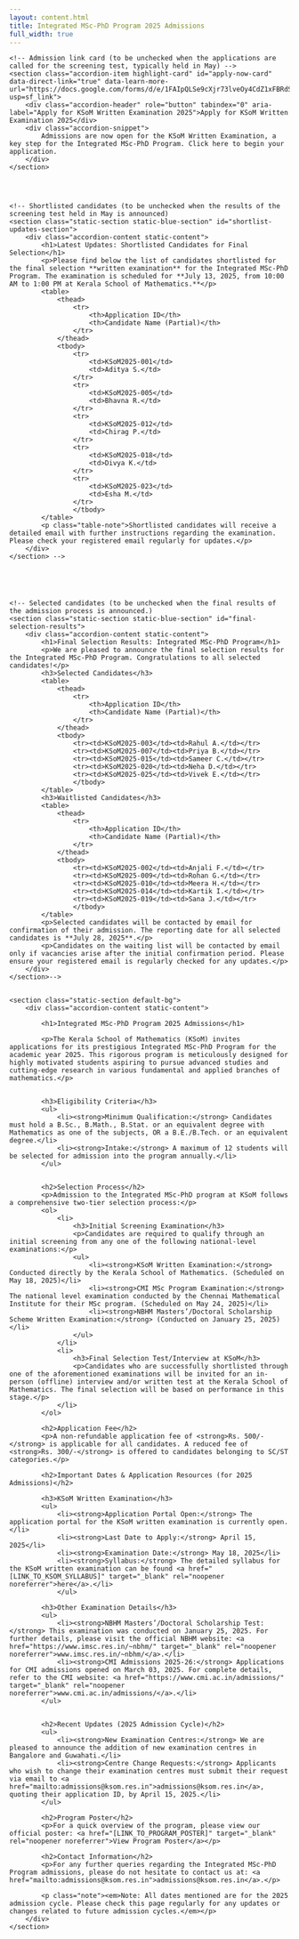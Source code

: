 ```yaml
---
layout: content.html
title: Integrated MSc-PhD Program 2025 Admissions
full_width: true
---
```


<div class="main-full-width" id="main-content-start">


    <!-- Admission link card (to be unchecked when the applications are called for the screening test, typically held in May) -->
    <section class="accordion-item highlight-card" id="apply-now-card" data-direct-link="true" data-learn-more-url="https://docs.google.com/forms/d/e/1FAIpQLSe9cXjr73lveOy4CdZ1xFBRdSdohbxpSI9YM4U_JxLlhneNzQ/viewform?usp=sf_link">
        <div class="accordion-header" role="button" tabindex="0" aria-label="Apply for KSoM Written Examination 2025">Apply for KSoM Written Examination 2025</div>
        <div class="accordion-snippet">
            Admissions are now open for the KSoM Written Examination, a key step for the Integrated MSc-PhD Program. Click here to begin your application.
        </div>
    </section> 


    

    <!-- Shortlisted candidates (to be unchecked when the results of the screening test held in May is announced) 
    <section class="static-section static-blue-section" id="shortlist-updates-section">
        <div class="accordion-content static-content">        
            <h1>Latest Updates: Shortlisted Candidates for Final Selection</h1>
            <p>Please find below the list of candidates shortlisted for the final selection **written examination** for the Integrated MSc-PhD Program. The examination is scheduled for **July 13, 2025, from 10:00 AM to 1:00 PM at Kerala School of Mathematics.**</p>        
            <table>
                <thead>
                    <tr>
                        <th>Application ID</th>
                        <th>Candidate Name (Partial)</th>
                    </tr>
                </thead>
                <tbody>
                    <tr>
                        <td>KSoM2025-001</td>
                        <td>Aditya S.</td>
                    </tr>
                    <tr>
                        <td>KSoM2025-005</td>
                        <td>Bhavna R.</td>
                    </tr>
                    <tr>
                        <td>KSoM2025-012</td>
                        <td>Chirag P.</td>
                    </tr>
                    <tr>
                        <td>KSoM2025-018</td>
                        <td>Divya K.</td>
                    </tr>
                    <tr>
                        <td>KSoM2025-023</td>
                        <td>Esha M.</td>
                    </tr>
                    </tbody>
            </table>
            <p class="table-note">Shortlisted candidates will receive a detailed email with further instructions regarding the examination. Please check your registered email regularly for updates.</p>
        </div>    
    </section> -->





    <!-- Selected candidates (to be unchecked when the final results of the admission process is announced.) 
    <section class="static-section static-blue-section" id="final-selection-results">
        <div class="accordion-content static-content">        
            <h1>Final Selection Results: Integrated MSc-PhD Program</h1>
            <p>We are pleased to announce the final selection results for the Integrated MSc-PhD Program. Congratulations to all selected candidates!</p>
            <h3>Selected Candidates</h3>
            <table>
                <thead>
                    <tr>
                        <th>Application ID</th>
                        <th>Candidate Name (Partial)</th>
                    </tr>
                </thead>
                <tbody>
                    <tr><td>KSoM2025-003</td><td>Rahul A.</td></tr>
                    <tr><td>KSoM2025-007</td><td>Priya B.</td></tr>
                    <tr><td>KSoM2025-015</td><td>Sameer C.</td></tr>
                    <tr><td>KSoM2025-020</td><td>Neha D.</td></tr>
                    <tr><td>KSoM2025-025</td><td>Vivek E.</td></tr>
                    </tbody>
            </table>
            <h3>Waitlisted Candidates</h3>
            <table>
                <thead>
                    <tr>
                        <th>Application ID</th>
                        <th>Candidate Name (Partial)</th>
                    </tr>
                </thead>
                <tbody>
                    <tr><td>KSoM2025-002</td><td>Anjali F.</td></tr>
                    <tr><td>KSoM2025-009</td><td>Rohan G.</td></tr>
                    <tr><td>KSoM2025-010</td><td>Meera H.</td></tr>
                    <tr><td>KSoM2025-014</td><td>Kartik I.</td></tr>
                    <tr><td>KSoM2025-019</td><td>Sana J.</td></tr>
                    </tbody>
            </table>
            <p>Selected candidates will be contacted by email for confirmation of their admission. The reporting date for all selected candidates is **July 28, 2025**.</p>
            <p>Candidates on the waiting list will be contacted by email only if vacancies arise after the initial confirmation period. Please ensure your registered email is regularly checked for any updates.</p>
        </div>    
    </section>-->    
    
    
    <section class="static-section default-bg">
        <div class="accordion-content static-content">
        
            <h1>Integrated MSc-PhD Program 2025 Admissions</h1>

            <p>The Kerala School of Mathematics (KSoM) invites applications for its prestigious Integrated MSc-PhD Program for the academic year 2025. This rigorous program is meticulously designed for highly motivated students aspiring to pursue advanced studies and cutting-edge research in various fundamental and applied branches of mathematics.</p>
            

            <h3>Eligibility Criteria</h3>
            <ul>
                <li><strong>Minimum Qualification:</strong> Candidates must hold a B.Sc., B.Math., B.Stat. or an equivalent degree with Mathematics as one of the subjects, OR a B.E./B.Tech. or an equivalent degree.</li>
                <li><strong>Intake:</strong> A maximum of 12 students will be selected for admission into the program annually.</li>
            </ul>


            <h2>Selection Process</h2>
            <p>Admission to the Integrated MSc-PhD program at KSoM follows a comprehensive two-tier selection process:</p>
            <ol>
                <li>
                    <h3>Initial Screening Examination</h3>
                    <p>Candidates are required to qualify through an initial screening from any one of the following national-level examinations:</p>
                    <ul>
                        <li><strong>KSoM Written Examination:</strong> Conducted directly by the Kerala School of Mathematics. (Scheduled on May 18, 2025)</li>
                        <li><strong>CMI MSc Program Examination:</strong> The national level examination conducted by the Chennai Mathematical Institute for their MSc program. (Scheduled on May 24, 2025)</li>
                        <li><strong>NBHM Masters’/Doctoral Scholarship Scheme Written Examination:</strong> (Conducted on January 25, 2025)</li>
                    </ul>
                </li>
                <li>
                    <h3>Final Selection Test/Interview at KSoM</h3>
                    <p>Candidates who are successfully shortlisted through one of the aforementioned examinations will be invited for an in-person (offline) interview and/or written test at the Kerala School of Mathematics. The final selection will be based on performance in this stage.</p>
                </li>
            </ol>

            <h2>Application Fee</h2>
            <p>A non-refundable application fee of <strong>Rs. 500/-</strong> is applicable for all candidates. A reduced fee of <strong>Rs. 300/-</strong> is offered to candidates belonging to SC/ST categories.</p>

            <h2>Important Dates & Application Resources (for 2025 Admissions)</h2>

            <h3>KSoM Written Examination</h3>
            <ul>
                <li><strong>Application Portal Open:</strong> The application portal for the KSoM written examination is currently open.</li>
                <li><strong>Last Date to Apply:</strong> April 15, 2025</li>
                <li><strong>Examination Date:</strong> May 18, 2025</li>
                <li><strong>Syllabus:</strong> The detailed syllabus for the KSoM written examination can be found <a href="[LINK_TO_KSOM_SYLLABUS]" target="_blank" rel="noopener noreferrer">here</a>.</li>
                </ul>

            <h3>Other Examination Details</h3>
            <ul>
                <li><strong>NBHM Masters’/Doctoral Scholarship Test:</strong> This examination was conducted on January 25, 2025. For further details, please visit the official NBHM website: <a href="https://www.imsc.res.in/~nbhm/" target="_blank" rel="noopener noreferrer">www.imsc.res.in/~nbhm/</a>.</li>
                <li><strong>CMI Admissions 2025-26:</strong> Applications for CMI admissions opened on March 03, 2025. For complete details, refer to the CMI website: <a href="https://www.cmi.ac.in/admissions/" target="_blank" rel="noopener noreferrer">www.cmi.ac.in/admissions/</a>.</li>
            </ul>

            
            <h2>Recent Updates (2025 Admission Cycle)</h2>
            <ul>
                <li><strong>New Examination Centres:</strong> We are pleased to announce the addition of new examination centres in Bangalore and Guwahati.</li>
                <li><strong>Centre Change Requests:</strong> Applicants who wish to change their examination centres must submit their request via email to <a href="mailto:admissions@ksom.res.in">admissions@ksom.res.in</a>, quoting their application ID, by April 15, 2025.</li>
            </ul>

            <h2>Program Poster</h2>
            <p>For a quick overview of the program, please view our official poster: <a href="[LINK_TO_PROGRAM_POSTER]" target="_blank" rel="noopener noreferrer">View Program Poster</a></p>

            <h2>Contact Information</h2>
            <p>For any further queries regarding the Integrated MSc-PhD Program admissions, please do not hesitate to contact us at: <a href="mailto:admissions@ksom.res.in">admissions@ksom.res.in</a>.</p>
            
            <p class="note"><em>Note: All dates mentioned are for the 2025 admission cycle. Please check this page regularly for any updates or changes related to future admission cycles.</em></p>
        </div>
    </section>

</div>
